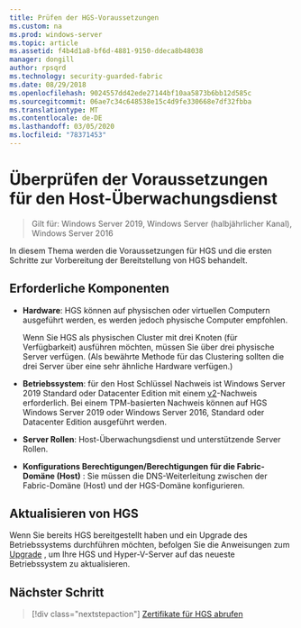 ```yaml
---
title: Prüfen der HGS-Voraussetzungen
ms.custom: na
ms.prod: windows-server
ms.topic: article
ms.assetid: f4b4d1a8-bf6d-4881-9150-ddeca8b48038
manager: dongill
author: rpsqrd
ms.technology: security-guarded-fabric
ms.date: 08/29/2018
ms.openlocfilehash: 9024557dd42ede27144bf10aa5873b6bb12d585c
ms.sourcegitcommit: 06ae7c34c648538e15c4d9fe330668e7df32fbba
ms.translationtype: MT
ms.contentlocale: de-DE
ms.lasthandoff: 03/05/2020
ms.locfileid: "78371453"
---
```

# <a name="review-prerequisites-for-the-host-guardian-service"></a>Überprüfen der Voraussetzungen für den Host-Überwachungsdienst

>Gilt für: Windows Server 2019, Windows Server (halbjährlicher Kanal), Windows Server 2016


In diesem Thema werden die Voraussetzungen für HGS und die ersten Schritte zur Vorbereitung der Bereitstellung von HGS behandelt.

## <a name="prerequisites"></a>Erforderliche Komponenten 

-   **Hardware**: HGS können auf physischen oder virtuellen Computern ausgeführt werden, es werden jedoch physische Computer empfohlen.

    Wenn Sie HGS als physischen Cluster mit drei Knoten (für Verfügbarkeit) ausführen möchten, müssen Sie über drei physische Server verfügen. (Als bewährte Methode für das Clustering sollten die drei Server über eine sehr ähnliche Hardware verfügen.)
  
-   **Betriebssystem**: für den Host Schlüssel Nachweis ist Windows Server 2019 Standard oder Datacenter Edition mit einem [v2](guarded-fabric-tpm-trusted-attestation-capturing-hardware.md#versioned-attestation-policies)-Nachweis erforderlich. Bei einem TPM-basierten Nachweis können auf HGS Windows Server 2019 oder Windows Server 2016, Standard oder Datacenter Edition ausgeführt werden.

-   **Server Rollen**: Host-Überwachungsdienst und unterstützende Server Rollen.

-   **Konfigurations Berechtigungen/Berechtigungen für die Fabric-Domäne (Host)** : Sie müssen die DNS-Weiterleitung zwischen der Fabric-Domäne (Host) und der HGS-Domäne konfigurieren. 
    
## <a name="upgrading-hgs"></a>Aktualisieren von HGS

Wenn Sie bereits HGS bereitgestellt haben und ein Upgrade des Betriebssystems durchführen möchten, befolgen Sie die Anweisungen zum [Upgrade](guarded-fabric-upgrade-to-2019.md) , um Ihre HGS und Hyper-V-Server auf das neueste Betriebssystem zu aktualisieren.

## <a name="next-step"></a>Nächster Schritt

> [!div class="nextstepaction"]
> [Zertifikate für HGS abrufen](guarded-fabric-obtain-certs.md)